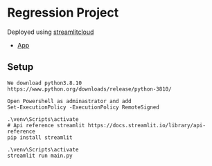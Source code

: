 # Regression Project

Deployed using [streamlitcloud](https://streamlit.io/cloud)
* [App](https://share.streamlit.io/visiont3lab/streamlit-example-machine-learning/main/main.py)

## Setup

```
We download python3.8.10 https://www.python.org/downloads/release/python-3810/
```

```
Open Powershell as adminastrator and add
Set-ExecutionPolicy -ExecutionPolicy RemoteSigned 
```

```
.\venv\Scripts\activate
# Api reference streamlit https://docs.streamlit.io/library/api-reference
pip install streamlit
```

```
.\venv\Scripts\activate
streamlit run main.py
```
